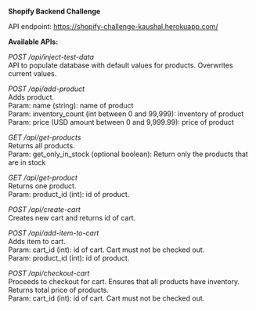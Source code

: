 **Shopify Backend Challenge**

API endpoint: https://shopify-challenge-kaushal.herokuapp.com/

**Available APIs:**

_POST /api/inject-test-data_
\
API to populate database with default values for products. Overwrites current values.

_POST /api/add-product_
\
Adds product.
\
Param: name (string): name of product
\
Param: inventory_count (int between 0 and 99,999): inventory of product
\
Param: price (USD amount between 0 and 9,999.99): price of product

_GET /api/get-products_
\
Returns all products.
\
Param: get_only_in_stock (optional boolean): Return only the products that are in stock

_GET /api/get-product_
\
Returns one product.
\
Param: product_id (int): id of product.

_POST /api/create-cart_
\
Creates new cart and returns id of cart. 

_POST /api/add-item-to-cart_
\
Adds item to cart.
\
Param: cart_id (int): id of cart. Cart must not be checked out.
\
Param: product_id (int): id of product. 

_POST /api/checkout-cart_
\
Proceeds to checkout for cart. Ensures that all products have inventory. Returns total price of products. 
\
Param: cart_id (int): id of cart. Cart must not be checked out.
